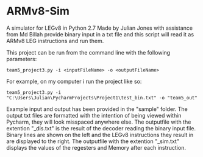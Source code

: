 # ARMv8-Sim
A simulator for LEGv8 in Python 2.7
Made by Julian Jones with assistance from Md Billah
provide binary input in a txt file and this script will read it as ARMv8 LEG instructions and run them.

This project can be run from the command line with the following parameters:

    team5_project3.py -i <inputFileName> -o <outputFileName>

For example, on my computer i run the project like so:

    team5_project3.py -i "C:\Users\Julian\PycharmProjects\Project1\test_bin.txt" -o "team5_out"

Example input and output has been provided in the "sample" folder.
The output txt files are formatted with the intention of being viewed within Pycharm, they will look misspaced anywhere else.
The outputfile with the extention "\_dis.txt" is the result of the decoder reading the binary input file.
Binary lines are shown on the left and the LEGv8 instructions they result in are displayed to the right.
The outputfile with the extention "\_sim.txt" displays the values of the regesters and Memory after each instruction.
